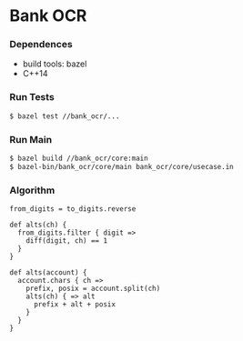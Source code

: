 # Bank OCR

### Dependences 

- build tools: bazel
- C++14 

### Run Tests

```bash
$ bazel test //bank_ocr/... 
```

### Run Main

```bash
$ bazel build //bank_ocr/core:main
$ bazel-bin/bank_ocr/core/main bank_ocr/core/usecase.in
```

### Algorithm

```
from_digits = to_digits.reverse

def alts(ch) {
  from_digits.filter { digit =>
    diff(digit, ch) == 1
  }
}

def alts(account) {
  account.chars { ch =>
    prefix, posix = account.split(ch)
    alts(ch) { => alt
      prefix + alt + posix
    }
  }
}
```

